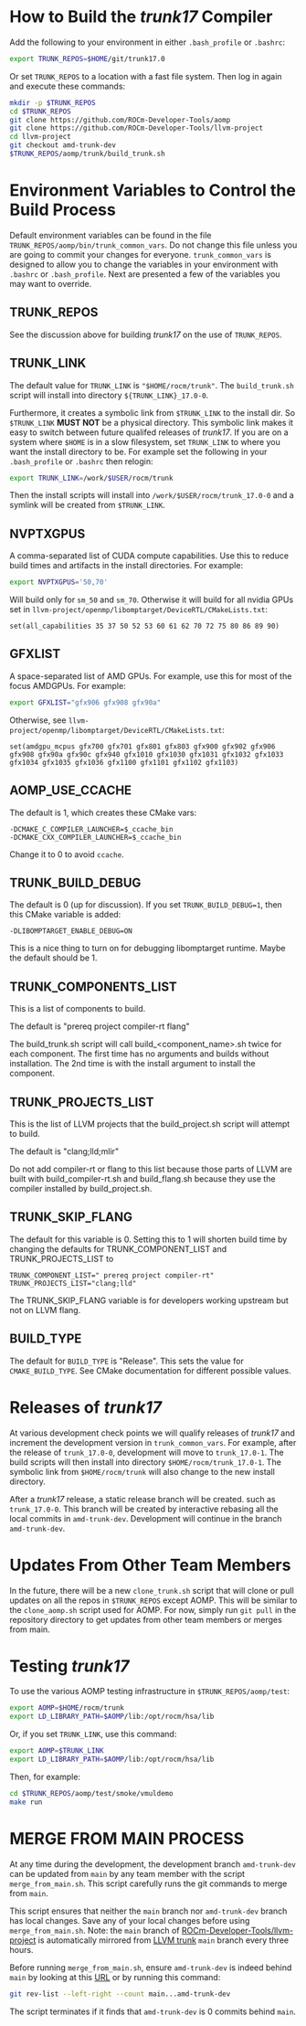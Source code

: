 # How to Build the _trunk17_ Compiler

Add the following to your environment in either `.bash_profile` or `.bashrc`:

``` bash
export TRUNK_REPOS=$HOME/git/trunk17.0
```

Or set `TRUNK_REPOS` to a location with a fast file system. Then log in again
and execute these commands:

``` bash
mkdir -p $TRUNK_REPOS
cd $TRUNK_REPOS
git clone https://github.com/ROCm-Developer-Tools/aomp
git clone https://github.com/ROCm-Developer-Tools/llvm-project
cd llvm-project
git checkout amd-trunk-dev
$TRUNK_REPOS/aomp/trunk/build_trunk.sh 
```


# Environment Variables to Control the Build Process

Default environment variables can be found in the file
`TRUNK_REPOS/aomp/bin/trunk_common_vars`. Do not change this file unless you
are going to commit your changes for everyone. `trunk_common_vars` is designed
to allow you to change the variables in your environment with `.bashrc` or
`.bash_profile`. Next are presented a few of the variables you may want to
override.


## TRUNK_REPOS

See the discussion above for building _trunk17_ on the use of `TRUNK_REPOS`.


## TRUNK_LINK

The default value for `TRUNK_LINK` is `"$HOME/rocm/trunk"`. The `build_trunk.sh`
script will install into directory `${TRUNK_LINK}_17.0-0`.

Furthermore, it creates a symbolic link from `$TRUNK_LINK` to the install dir.
So `$TRUNK_LINK` **MUST NOT** be a physical directory. This symbolic link makes
it easy to switch between future qualifed releases of _trunk17_. If you are on a
system where `$HOME` is in a slow filesystem, set `TRUNK_LINK` to where you want
the install directory to be. For example set the following in your
`.bash_profile` or `.bashrc` then relogin:

``` bash
export TRUNK_LINK=/work/$USER/rocm/trunk
```

Then the install scripts will install into `/work/$USER/rocm/trunk_17.0-0` and
a symlink will be created from `$TRUNK_LINK`.


## NVPTXGPUS

A comma-separated list of CUDA compute capabilities. Use this to reduce build
times and artifacts in the install directories. For example:

``` bash
export NVPTXGPUS='50,70'
```

Will build only for `sm_50` and `sm_70`. Otherwise it will build for all nvidia
GPUs set in `llvm-project/openmp/libomptarget/DeviceRTL/CMakeLists.txt`:

```
set(all_capabilities 35 37 50 52 53 60 61 62 70 72 75 80 86 89 90)
```


## GFXLIST

A space-separated list of AMD GPUs. For example, use this for most of the focus
AMDGPUs. For example:

``` bash
export GFXLIST="gfx906 gfx908 gfx90a"
```

Otherwise, see `llvm-project/openmp/libomptarget/DeviceRTL/CMakeLists.txt`:

```
set(amdgpu_mcpus gfx700 gfx701 gfx801 gfx803 gfx900 gfx902 gfx906 gfx908 gfx90a gfx90c gfx940 gfx1010 gfx1030 gfx1031 gfx1032 gfx1033 gfx1034 gfx1035 gfx1036 gfx1100 gfx1101 gfx1102 gfx1103)
```


## AOMP_USE_CCACHE

The default is 1, which creates these CMake vars:

```
-DCMAKE_C_COMPILER_LAUNCHER=$_ccache_bin
-DCMAKE_CXX_COMPILER_LAUNCHER=$_ccache_bin
```

Change it to 0 to avoid `ccache`.


## TRUNK_BUILD_DEBUG

The default is 0 (up for discussion). If you set `TRUNK_BUILD_DEBUG=1`, then
this CMake variable is added:

```
-DLIBOMPTARGET_ENABLE_DEBUG=ON
```
This is a nice thing to turn on for debugging libomptarget runtime.
Maybe the default should be 1.


## TRUNK_COMPONENTS_LIST

This is a list of components to build.

The default is "prereq project compiler-rt flang"

The build_trunk.sh script will call build_<component_name>.sh twice for each component.
The first time has no arguments and builds without installation. The 2nd time is with the
install argument to install the component.

## TRUNK_PROJECTS_LIST
This is the list of LLVM projects that the build_project.sh script will attempt to build.

The default is "clang;lld;mlir"

Do not add compiler-rt or flang to this list because those parts of LLVM are built with
build_compiler-rt.sh and build_flang.sh because they use the compiler installed by
build_project.sh.

## TRUNK_SKIP_FLANG

The default for this variable is 0. Setting this to 1 will shorten build time by
changing the defaults for TRUNK_COMPONENT_LIST and TRUNK_PROJECTS_LIST to

```
TRUNK_COMPONENT_LIST=" prereq project compiler-rt"
TRUNK_PROJECTS_LIST="clang;lld"
```

The TRUNK_SKIP_FLANG variable is for developers working upstream but not on LLVM flang.

## BUILD_TYPE

The default for `BUILD_TYPE` is "Release". This sets the value for
`CMAKE_BUILD_TYPE`. See CMake documentation for different possible values.


# Releases of _trunk17_

At various development check points we will qualify releases of _trunk17_ and
increment the development version in `trunk_common_vars`. For example, after the
release of `trunk_17.0-0`, development will move to `trunk_17.0-1`. The build
scripts will then install into directory `$HOME/rocm/trunk_17.0-1`. The symbolic
link from `$HOME/rocm/trunk` will also change to the new install directory.

After a _trunk17_ release, a static release branch will be created. such as
`trunk_17.0-0`. This branch will be created by interactive rebasing all the
local commits in `amd-trunk-dev`. Development will continue in the branch
`amd-trunk-dev`.


# Updates From Other Team Members

In the future, there will be a new `clone_trunk.sh` script that will clone or
pull updates on all the repos in `$TRUNK_REPOS` except AOMP. This will be
similar to the `clone_aomp.sh` script used for AOMP. For now, simply run
`git pull` in the repository directory to get updates from other team members or
merges from main.


# Testing _trunk17_
 
To use the various AOMP testing infrastructure in `$TRUNK_REPOS/aomp/test`:

``` bash
export AOMP=$HOME/rocm/trunk
export LD_LIBRARY_PATH=$AOMP/lib:/opt/rocm/hsa/lib
```

Or, if you set `TRUNK_LINK`, use this command:

``` bash
export AOMP=$TRUNK_LINK
export LD_LIBRARY_PATH=$AOMP/lib:/opt/rocm/hsa/lib
```

Then, for example:

``` bash
cd $TRUNK_REPOS/aomp/test/smoke/vmuldemo
make run
```


# MERGE FROM MAIN PROCESS

At any time during the development, the development branch `amd-trunk-dev` can
be updated from `main` by any team member with the script `merge_from_main.sh`.
This script carefully runs the git commands to merge from `main`.

This script ensures that neither the `main` branch nor `amd-trunk-dev` branch has
local changes. Save any of your local changes before using `merge_from_main.sh`.
Note: the `main` branch of
[ROCm-Developer-Tools/llvm-project](https://github.com/ROCm-Developer-Tools/llvm-project)
is automatically mirrored from
[LLVM trunk](https://github.com/llvm/llvm-project) `main` branch every three
hours.

Before running `merge_from_main.sh`, ensure `amd-trunk-dev` is indeed behind
`main` by looking at this
[URL](https://github.com/ROCm-Developer-Tools/llvm-project/branches) or by
running this command:

``` bash
git rev-list --left-right --count main...amd-trunk-dev
```

The script terminates if it finds that `amd-trunk-dev` is 0 commits behind
`main`.
